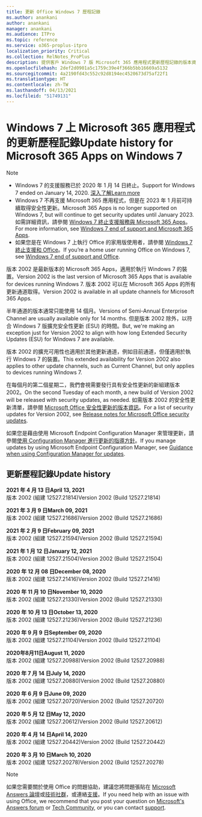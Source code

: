 ```yaml
---
title: 更新 Office Windows 7 歷程記錄
ms.author: anankani
author: anankani
manager: anankani
ms.audience: ITPro
ms.topic: reference
ms.service: o365-proplus-itpro
localization_priority: Critical
ms.collection: RelNotes_ProPlus
description: 提供客戶 Windows 7 版 Microsoft 365 應用程式更新歷程記錄的版本資訊
ms.openlocfilehash: 2def2d0901a5c1759c39e4f366b5bb16669a5132
ms.sourcegitcommit: 4a2190fd43c552c92d8194ec4520673d75af22f1
ms.translationtype: HT
ms.contentlocale: zh-TW
ms.lasthandoff: 04/13/2021
ms.locfileid: "51749131"
---
```

# <a name="update-history-for-microsoft-365-apps-on-windows-7"></a><span data-ttu-id="685a7-103">Windows 7 上 Microsoft 365 應用程式的更新歷程記錄</span><span class="sxs-lookup"><span data-stu-id="685a7-103">Update history for Microsoft 365 Apps on Windows 7</span></span> 

 > [!NOTE]
>
>- <span data-ttu-id="685a7-104">Windows 7 的支援服務已於 2020 年 1 月 14 日終止。</span><span class="sxs-lookup"><span data-stu-id="685a7-104">Support for Windows 7 ended on January 14, 2020.</span></span> [<span data-ttu-id="685a7-105">深入了解</span><span class="sxs-lookup"><span data-stu-id="685a7-105">Learn more</span></span>](https://www.microsoft.com/microsoft-365/windows/end-of-windows-7-support)
>- <span data-ttu-id="685a7-106">Windows 7 不再支援 Microsoft 365 應用程式，但是在 2023 年 1 月前可持續取得安全性更新。</span><span class="sxs-lookup"><span data-stu-id="685a7-106">Microsoft 365 Apps is no longer supported on Windows 7, but will continue to get security updates until January 2023.</span></span> <span data-ttu-id="685a7-107">如需詳細資訊，請參閱 [ Windows 7 終止支援服務與 Microsoft 365 Apps](/DeployOffice/endofsupport/windows-7-support)。</span><span class="sxs-lookup"><span data-stu-id="685a7-107">For more information, see [Windows 7 end of support and Microsoft 365 Apps](/DeployOffice/endofsupport/windows-7-support).</span></span>
>- <span data-ttu-id="685a7-108">如果您是在 Windows 7 上執行 Office 的家用版使用者，請參閱 [Windows 7 終止支援和 Office](https://support.microsoft.com/office/78f20fab-b57b-44d7-8368-06a8493f3cb9)。</span><span class="sxs-lookup"><span data-stu-id="685a7-108">If you’re a home user running Office on Windows 7, see [Windows 7 end of support and Office](https://support.microsoft.com/office/78f20fab-b57b-44d7-8368-06a8493f3cb9).</span></span>

<span data-ttu-id="685a7-109">版本 2002 是最新版本的 Microsoft 365 Apps，適用於執行 Windows 7 的裝置。</span><span class="sxs-lookup"><span data-stu-id="685a7-109">Version 2002 is the last version of Microsoft 365 Apps that is available for devices running Windows 7.</span></span> <span data-ttu-id="685a7-110">版本 2002 可以在 Microsoft 365 Apps 的所有更新通道取得。</span><span class="sxs-lookup"><span data-stu-id="685a7-110">Version 2002 is available in all update channels for Microsoft 365 Apps.</span></span>

<span data-ttu-id="685a7-111">半年通道的版本通常只能使用 14 個月。</span><span class="sxs-lookup"><span data-stu-id="685a7-111">Versions of Semi-Annual Enterprise Channel are usually available only for 14 months.</span></span> <span data-ttu-id="685a7-112">但是版本 2002 除外，以符合 Windows 7 版擴充安全性更新 (ESU) 的時間。</span><span class="sxs-lookup"><span data-stu-id="685a7-112">But, we're making an exception just for Version 2002 to align with how long Extended Security Updates (ESU) for Windows 7 are available.</span></span>

<span data-ttu-id="685a7-113">版本 2002 的擴充可用性也適用於其他更新通道，例如目前通道，但僅適用於執行 Windows 7 的裝置。</span><span class="sxs-lookup"><span data-stu-id="685a7-113">This extended availability for Version 2002 also applies to other update channels, such as Current Channel, but only applies to devices running Windows 7.</span></span>

<span data-ttu-id="685a7-114">在每個月的第二個星期二，我們會視需要發行具有安全性更新的新組建版本 2002。</span><span class="sxs-lookup"><span data-stu-id="685a7-114">On the second Tuesday of each month, a new build of Version 2002 will be released with security updates, as needed.</span></span> <span data-ttu-id="685a7-115">如需版本 2002 的安全性更新清單，請參閱 [Microsoft Office 安全性更新的版本資訊](microsoft365-apps-security-updates.md)。</span><span class="sxs-lookup"><span data-stu-id="685a7-115">For a list of security updates for Version 2002, see [Release notes for Microsoft Office security updates](microsoft365-apps-security-updates.md).</span></span>

<span data-ttu-id="685a7-116">如果您是藉由使用 Microsoft Endpoint Configuration Manager 來管理更新，請參閱[使用 Configuration Manager 進行更新的指導方針](/deployoffice/endofsupport/windows-7-support#guidance-when-using-configuration-manager-for-updates)。</span><span class="sxs-lookup"><span data-stu-id="685a7-116">If you manage updates by using Microsoft Endpoint Configuration Manager, see [Guidance when using Configuration Manager for updates](/deployoffice/endofsupport/windows-7-support#guidance-when-using-configuration-manager-for-updates).</span></span>


## <a name="update-history"></a><span data-ttu-id="685a7-117">更新歷程記錄</span><span class="sxs-lookup"><span data-stu-id="685a7-117">Update history</span></span>

[//]: # (DO NOT REMOVE)

<span data-ttu-id="685a7-119">**2021 年 4 月 13 日**</span><span class="sxs-lookup"><span data-stu-id="685a7-119">**April 13, 2021**</span></span><br/>
<span data-ttu-id="685a7-120">版本 2002 (組建 12527.21814)</span><span class="sxs-lookup"><span data-stu-id="685a7-120">Version 2002 (Build 12527.21814)</span></span><br/>

<span data-ttu-id="685a7-121">**2021 年 3 月 9 日**</span><span class="sxs-lookup"><span data-stu-id="685a7-121">**March 09, 2021**</span></span><br/>
<span data-ttu-id="685a7-122">版本 2002 (組建 12527.21686)</span><span class="sxs-lookup"><span data-stu-id="685a7-122">Version 2002 (Build 12527.21686)</span></span><br/>

<span data-ttu-id="685a7-123">**2021 年 2 月 9 日**</span><span class="sxs-lookup"><span data-stu-id="685a7-123">**February 09, 2021**</span></span><br/>
<span data-ttu-id="685a7-124">版本 2002 (組建 12527.21594)</span><span class="sxs-lookup"><span data-stu-id="685a7-124">Version 2002 (Build 12527.21594)</span></span><br/>

<span data-ttu-id="685a7-125">**2021 年 1 月 12 日**</span><span class="sxs-lookup"><span data-stu-id="685a7-125">**January 12, 2021**</span></span><br/>
<span data-ttu-id="685a7-126">版本 2002 (組建 12527.21504)</span><span class="sxs-lookup"><span data-stu-id="685a7-126">Version 2002 (Build 12527.21504)</span></span><br/>

<span data-ttu-id="685a7-127">**2020 年 12 月 08 日**</span><span class="sxs-lookup"><span data-stu-id="685a7-127">**December 08, 2020**</span></span><br/>
<span data-ttu-id="685a7-128">版本 2002 (組建 12527.21416)</span><span class="sxs-lookup"><span data-stu-id="685a7-128">Version 2002 (Build 12527.21416)</span></span><br/>

<span data-ttu-id="685a7-129">**2020 年 11 月 10 日**</span><span class="sxs-lookup"><span data-stu-id="685a7-129">**November 10, 2020**</span></span><br/>
<span data-ttu-id="685a7-130">版本 2002 (組建 12527.21330)</span><span class="sxs-lookup"><span data-stu-id="685a7-130">Version 2002 (Build 12527.21330)</span></span><br/>

<span data-ttu-id="685a7-131">**2020 年 10 月 13 日**</span><span class="sxs-lookup"><span data-stu-id="685a7-131">**October 13, 2020**</span></span><br/>
<span data-ttu-id="685a7-132">版本 2002 (組建 12527.21236)</span><span class="sxs-lookup"><span data-stu-id="685a7-132">Version 2002 (Build 12527.21236)</span></span><br/>

<span data-ttu-id="685a7-133">**2020 年 9 月 9 日**</span><span class="sxs-lookup"><span data-stu-id="685a7-133">**September 09, 2020**</span></span><br/>
<span data-ttu-id="685a7-134">版本 2002 (組建 12527.21104)</span><span class="sxs-lookup"><span data-stu-id="685a7-134">Version 2002 (Build 12527.21104)</span></span><br/>

<span data-ttu-id="685a7-135">**2020年8月11日**</span><span class="sxs-lookup"><span data-stu-id="685a7-135">**August 11, 2020**</span></span><br/>
<span data-ttu-id="685a7-136">版本 2002 (組建 12527.20988)</span><span class="sxs-lookup"><span data-stu-id="685a7-136">Version 2002 (Build 12527.20988)</span></span><br/>

<span data-ttu-id="685a7-137">**2020 年 7 月 14 日**</span><span class="sxs-lookup"><span data-stu-id="685a7-137">**July 14, 2020**</span></span><br/>
<span data-ttu-id="685a7-138">版本 2002 (組建 12527.20880)</span><span class="sxs-lookup"><span data-stu-id="685a7-138">Version 2002 (Build 12527.20880)</span></span><br/>

<span data-ttu-id="685a7-139">**2020 年 6 月 9 日**</span><span class="sxs-lookup"><span data-stu-id="685a7-139">**June 09, 2020**</span></span><br/>
<span data-ttu-id="685a7-140">版本 2002 (組建 12527.20720)</span><span class="sxs-lookup"><span data-stu-id="685a7-140">Version 2002 (Build 12527.20720)</span></span><br/>

<span data-ttu-id="685a7-141">**2020 年 5 月 12 日**</span><span class="sxs-lookup"><span data-stu-id="685a7-141">**May 12, 2020**</span></span><br/>
<span data-ttu-id="685a7-142">版本 2002 (組建 12527.20612)</span><span class="sxs-lookup"><span data-stu-id="685a7-142">Version 2002 (Build 12527.20612)</span></span><br/>

<span data-ttu-id="685a7-143">**2020 年 4 月 14 日**</span><span class="sxs-lookup"><span data-stu-id="685a7-143">**April 14, 2020**</span></span><br/>
<span data-ttu-id="685a7-144">版本 2002 (組建 12527.20442)</span><span class="sxs-lookup"><span data-stu-id="685a7-144">Version 2002 (Build 12527.20442)</span></span><br/>

<span data-ttu-id="685a7-145">**2020 年 3 月 10 日**</span><span class="sxs-lookup"><span data-stu-id="685a7-145">**March 10, 2020**</span></span><br/>
<span data-ttu-id="685a7-146">版本 2002 (組建 12527.20278)</span><span class="sxs-lookup"><span data-stu-id="685a7-146">Version 2002 (Build 12527.20278)</span></span><br/>




> [!NOTE]
> <span data-ttu-id="685a7-147">如果您需要關於使用 Office 的問題協助，建議您將問題張貼在 [Microsoft Answers 論壇](https://answers.microsoft.com/)或[技術社群](https://techcommunity.microsoft.com/)，或連絡[支援](https://support.microsoft.com/contactus)。</span><span class="sxs-lookup"><span data-stu-id="685a7-147">If you need help with an issue with using Office, we recommend that you post your question on [Microsoft's Answers forum](https://answers.microsoft.com/) or [Tech Community](https://techcommunity.microsoft.com/), or you can contact [support](https://support.microsoft.com/contactus).</span></span>